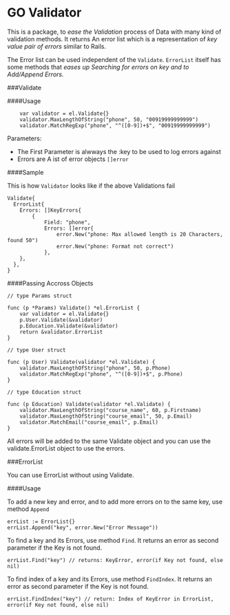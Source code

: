 # GO Validator

This is a package, to _ease the Validation_ process of Data with many kind of validation methods. It returns An error list which is a representation of _key value pair of errors_ similar to Rails.

The Error list can be used independent of the `Validate`. `ErrorList` itself has some methods that _eases up Searching for errors on key and to Add/Append Errors._

###Validate

####Usage

```
	var validator = el.Validate{}
	validator.MaxLengthOfString("phone", 50, "00919999999999")
	validator.MatchRegExp("phone", "^([0-9])+$", "00919999999999")
```

Parameters:

* The First Parameter is alwways the :key to be used to log errors against
* Errors are A ist of error objects `[]error`

####Sample

This is how `Validator` looks like if the above Validations fail

```
Validate{
  ErrorList{
  	Errors: []KeyErrors{
  		{
  			Field: "phone",
  			Errors: []error{
  				error.New("phone: Max allowed length is 20 Characters, found 50")
  				error.New("phone: Format not correct")
  			},
  	},
  },
}
```

####Passing Accross Objects

```
// type Params struct

func (p *Params) Validate() *el.ErrorList {
	var validator = el.Validate{}
	p.User.Validate(&validator)
	p.Education.Validate(&validator)
	return &validator.ErrorList
}

// type User struct

func (p User) Validate(validator *el.Validate) {
	validator.MaxLengthOfString("phone", 50, p.Phone)
	validator.MatchRegExp("phone", "^([0-9])+$", p.Phone)
}

// type Education struct

func (p Education) Validate(validator *el.Validate) {
	validator.MaxLengthOfString("course_name", 60, p.Firstname)
	validator.MaxLengthOfString("course_email", 50, p.Email)
	validator.MatchEmail("course_email", p.Email)
}

```

All errors will be added to the same Validate object and you can use the validate.ErrorList object to use the errors.

###ErrorList

You can use ErrorList without using Validate.

####Usage

To add a new key and error, and to add more errors on to the same key, use method `Append`

```
errList := ErrorList{}
errList.Append("key", error.New("Error Message"))
```

To find a key and its Errors, use method `Find`. It returns an error as second parameter if the Key is not found.

```
errList.Find("key") // returns: KeyError, error(if Key not found, else nil)
```

To find index of a key and its Errors, use method `FindIndex`. It returns an error as second parameter if the Key is not found.

```
errList.FindIndex("key") // return: Index of KeyError in ErrorList, error(if Key not found, else nil)
```